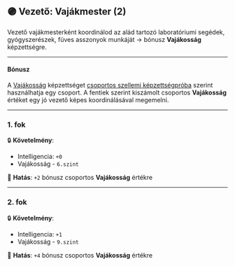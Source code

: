 ## 🟣 Vezető: Vajákmester (2)

Vezető vajákmesterként koordinálod az alád tartozó laboratóriumi segédek, gyógyszerészek, füves asszonyok munkáját → bónusz **Vajákosság** képzettségre.

---
#### Bónusz

A [Vajákosság](../kepzettsegek.szekunder/vajakossag.md) képzettséget [csoportos szellemi képzettségpróba](../037_csoportos_kepzettsegproba.md#%EF%B8%8F-2-csoportos-szellemi-k%C3%A9pzetts%C3%A9gpr%C3%B3ba) szerint használhatja egy csoport. A fentiek szerint kiszámolt csoportos **Vajákosság** értéket egy jó vezető képes koordinálásával megemelni.

---
### 1. fok

🔒 **Követelmény**:
- Intelligencia: `+0`
- Vajákosság - `6.szint`

🌟 **Hatás**: `+2` bónusz csoportos **Vajákosság** értékre

---
### 2. fok

🔒 **Követelmény**:
- Intelligencia: `+1`
- Vajákosság - `9.szint`

🌟 **Hatás**: `+4` bónusz csoportos **Vajákosság** értékre

<br />
